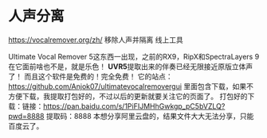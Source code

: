 # 人声分离


https://vocalremover.org/zh/ 移除人声并隔离 线上工具 


Ultimate Vocal Remover 5这东西一出现，之前的RX9，RipX和SpectraLayers 9在它面前啥也不是，就是乐色！
**UVR5**提取出来的伴奏已经无限接近原版立体声了！
而且这个软件是免费的！完全免费！
它的站点：https://github.com/Anjok07/ultimatevocalremovergui 里面包含下载，如果不方便下载，我提取打包好的，不过以后的更新就要关注它的页面了。
打包好的下载：链接：https://pan.baidu.com/s/1PiFIJMHhGwkgp_pC5bVZLQ?pwd=8888 
提取码：8888 
本想分享阿里云盘的，结果文件大大无法分享，只能百度云了。













